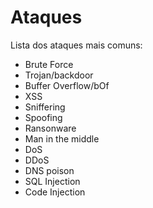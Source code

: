 # Ataques

Lista dos ataques mais comuns:

- Brute Force
- Trojan/backdoor
- Buffer Overflow/bOf
- XSS
- Sniffering
- Spoofing
- Ransonware
- Man in the middle
- DoS
- DDoS
- DNS poison
- SQL Injection
- Code Injection
